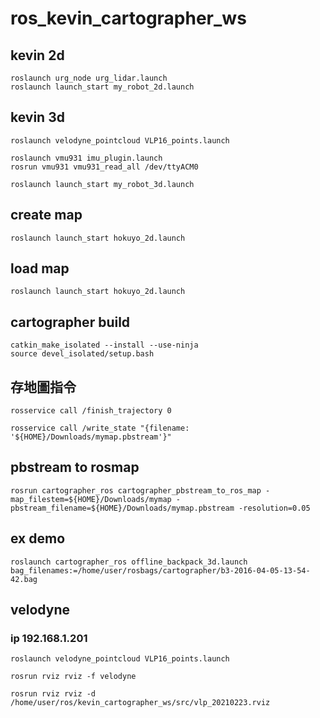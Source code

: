 # ros_kevin_cartographer_ws


## kevin 2d
    roslaunch urg_node urg_lidar.launch
    roslaunch launch_start my_robot_2d.launch

## kevin 3d
    roslaunch velodyne_pointcloud VLP16_points.launch

    roslaunch vmu931 imu_plugin.launch
    rosrun vmu931 vmu931_read_all /dev/ttyACM0

    roslaunch launch_start my_robot_3d.launch

## create map
    roslaunch launch_start hokuyo_2d.launch

## load map
    roslaunch launch_start hokuyo_2d.launch
## cartographer build
    catkin_make_isolated --install --use-ninja
    source devel_isolated/setup.bash
## 存地圖指令
    rosservice call /finish_trajectory 0

    rosservice call /write_state "{filename: '${HOME}/Downloads/mymap.pbstream'}"

## pbstream to rosmap
    rosrun cartographer_ros cartographer_pbstream_to_ros_map -map_filestem=${HOME}/Downloads/mymap -pbstream_filename=${HOME}/Downloads/mymap.pbstream -resolution=0.05


## ex demo
    roslaunch cartographer_ros offline_backpack_3d.launch bag_filenames:=/home/user/rosbags/cartographer/b3-2016-04-05-13-54-42.bag

## velodyne

### ip 192.168.1.201

    roslaunch velodyne_pointcloud VLP16_points.launch

    rosrun rviz rviz -f velodyne

    rosrun rviz rviz -d /home/user/ros/kevin_cartographer_ws/src/vlp_20210223.rviz
